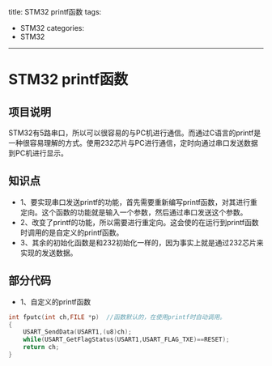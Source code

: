 title: STM32 printf函数
tags:
- STM32
categories:
- STM32
---

# STM32 printf函数

## 项目说明
STM32有5路串口，所以可以很容易的与PC机进行通信。而通过C语言的printf是一种很容易理解的方式。使用232芯片与PC进行通信，定时向通过串口发送数据到PC机进行显示。

## 知识点
- 1、要实现串口发送printf的功能，首先需要重新编写printf函数，对其进行重定向。这个函数的功能就是输入一个参数，然后通过串口发送这个参数。
- 2、改变了printf的功能，所以需要进行重定向。这会使的在运行到printf函数时调用的是自定义的printf函数。
- 3、其余的初始化函数是和232初始化一样的，因为事实上就是通过232芯片来实现的发送数据。

## 部分代码
- 1、自定义的printf函数
```c
int fputc(int ch,FILE *p)  //函数默认的，在使用printf时自动调用。
{
	USART_SendData(USART1,(u8)ch);
	while(USART_GetFlagStatus(USART1,USART_FLAG_TXE)==RESET);
	return ch;
}
```
